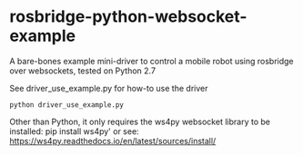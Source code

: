 # rosbridge-python-websocket-example
A bare-bones example mini-driver to control a mobile robot using rosbridge over websockets, tested on Python 2.7

See driver_use_example.py for how-to use the driver

``python driver_use_example.py``

Other than Python, it only requires the ws4py websocket library to be installed:
pip install ws4py' or see: https://ws4py.readthedocs.io/en/latest/sources/install/
